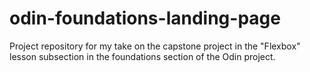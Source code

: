 # odin-foundations-landing-page
Project repository for my take on the capstone project in the "Flexbox" lesson subsection in the foundations section of the Odin project.
